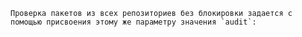    Проверка пакетов из всех репозиториев без блокировки задается с помощью присвоения этому же параметру значения `audit`: